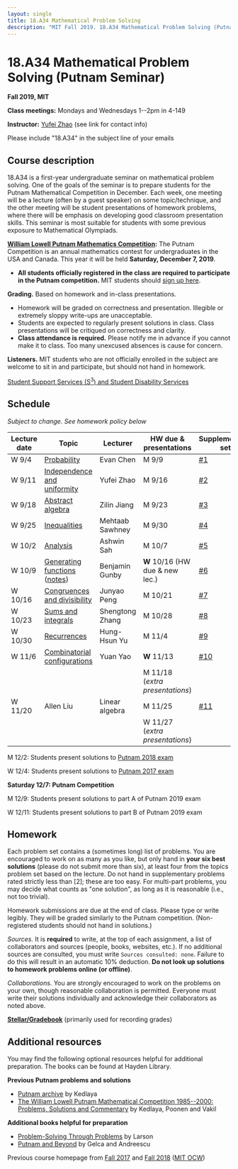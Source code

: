 ```yaml
---
layout: single
title: 18.A34 Mathematical Problem Solving
description: "MIT Fall 2019. 18.A34 Mathematical Problem Solving (Putnam Seminar)"
---
```


18.A34 Mathematical Problem Solving (Putnam Seminar)
====================================================

**Fall 2019, MIT**

**Class meetings:** Mondays and Wednesdays 1--2pm in 4-149

**Instructor:** [Yufei Zhao](http://yufeizhao.com) (see link for contact info)

Please include "18.A34" in the subject line of your emails

## Course description

18.A34 is a first-year undergraduate seminar on mathematical problem solving. One of the goals of the seminar is to prepare students for the Putnam Mathematical Competition in December. Each week, one meeting will be a lecture (often by a guest speaker) on some topic/technique, and the other meeting will be student presentations of homework problems, where there will be emphasis on developing good classroom presentation skills. This seminar is most suitable for students with some previous exposure to Mathematical Olympiads.

**[William Lowell Putnam Mathematics Competition](http://math.scu.edu/putnam/):** The Putnam Competition is an annual mathematics
contest for undergraduates in the USA and Canada.  This year it will be held **Saturday, December 7, 2019**.

- **All students officially registered in the class are required to participate in the Putnam competition.** MIT students should [sign up here](https://math.mit.edu/forms/putnam-signup/).

**Grading.** Based on homework and in-class presentations. 
- Homework will be graded on correctness and presentation. Illegible or extremely sloppy write-ups are unacceptable.
- Students are expected to regularly present solutions in class. Class presentations will be critiqued on correctness and clarity.
- **Class attendance is required.** Please notify me in advance if you cannot make it to class. Too many unexcused absences is cause for concern.

**Listeners.** MIT students who are not officially enrolled in the subject are welcome to sit in and participate, but should not hand in homework.

[Student Support Services (S<sup>3</sup>) and Student Disability Services](s3)

## Schedule 

_Subject to change. See homework policy below_

| Lecture date  |   Topic    |  Lecturer  |  HW due & presentations | Supplementary set |
|---------------|------------|------------------|-------------------------------|------------------------|
| W 9/4  | [Probability](ps/probability.pdf) | Evan Chen   | M 9/9 | [\#1](ps/hw1.pdf)
| W 9/11 | [Independence and uniformity](ps/indep.pdf)  | Yufei Zhao  | M 9/16 | [\#2](ps/hw2.pdf)
| W 9/18 | [Abstract algebra](ps/algebra.pdf)  | Zilin Jiang | M 9/23 | [\#3](ps/hw3.pdf)
| W 9/25 | [Inequalities](ps/ineq.pdf)  | Mehtaab Sawhney | M 9/30 | [\#4](ps/hw4.pdf)
| W 10/2 | [Analysis](ps/analysis.pdf)  | Ashwin Sah  | M 10/7 | [\#5](ps/hw5.pdf)
| W 10/9 | [Generating functions](ps/genfn.pdf) ([notes](ps/genfn_lec.pdf))  | Benjamin Gunby  | **W** 10/16 (HW due & new lec.) | [\#6](ps/hw6.pdf)
| W 10/16 | [Congruences and divisibility](ps/congruences.pdf)  | Junyao Peng  | M 10/21 | [\#7](ps/hw7.pdf)
| W 10/23 | [Sums and integrals](ps/sums_integrals.pdf)  | Shengtong Zhang  | M 10/28 | [\#8](ps/hw8.pdf)
| W 10/30 | [Recurrences](ps/recurrence.pdf)  | Hung-Hsun Yu  | M 11/4 | [\#9](ps/hw9.pdf)
| W 11/6 | [Combinatorial configurations](ps/combo.pdf)  | Yuan Yao  | **W** 11/13 | [\#10](ps/hw10.pdf)
|        |   |   | M 11/18 (_extra presentations_) | 
| W 11/20 | Allen Liu  | Linear algebra  | M 11/25 | [\#11](ps/hw11.pdf)
|        |   |   | W 11/27 (_extra presentations_) | 

M 12/2: Students present solutions to [Putnam 2018 exam](https://kskedlaya.org/putnam-archive/2018.pdf)

W 12/4: Students present solutions to [Putnam 2017 exam](https://kskedlaya.org/putnam-archive/2017.pdf)

**Saturday 12/7: Putnam Competition**

M 12/9: Students present solutions to part A of Putnam 2019 exam

W 12/11: Students present solutions to part B of Putnam 2019 exam

## Homework

Each problem set contains a (sometimes long) list of problems. You are encouraged to work on as many as you like, but only hand in **your six best solutions** (please do not submit more than six), at least four from the topics problem set based on the lecture. Do not hand in supplementary problems rated strictly less than \[2\]; these are too easy. For multi-part problems, you may decide what counts as "one solution", as long as it is reasonable (i.e., not too trivial).

Homework submissions are due at the end of class. Please type or write legibly. They will be graded similarly to the Putnam competition. (Non-registered students should not hand in solutions.)

_Sources._ It is **required** to write, at the top of each assignment, a list of collaborators and sources (people, books, websites, etc.). If no additional sources are consulted, you must write `Sources consulted: none`. Failure to do this will result in an automatic 10% deduction. **Do not look up solutions to homework problems online (or offline)**.

_Collaborations._ You are strongly encouraged to work on the problems on your own, though reasonable collaboration is permitted. Everyone must write their solutions individually and acknowledge their collaborators as noted above.

[**Stellar/Gradebook**](https://stellar.mit.edu/S/course/18/fa19/18.A34/) (primarily used for recording grades)


## Additional resources

You may find the following optional resources helpful for additional preparation. The books can be found at Hayden Library.

**Previous Putnam problems and solutions**

- [Putnam archive](http://kskedlaya.org/putnam-archive/) by Kedlaya
- [The William Lowell Putnam Mathematical Competition 1985--2000: Problems, Solutions and Commentary](https://www.amazon.com/William-Lowell-Mathematical-Competition-1985-2000/dp/0883858274) by Kedlaya, Poonen and Vakil

**Additional books helpful for preparation**

- [Problem-Solving Through Problems](https://www.amazon.com/Problem-Solving-Through-Problems-Problem-Mathematics/dp/0387961712/) by Larson
- [Putnam and Beyond](https://www.amazon.com/Putnam-Beyond-Razvan-Gelca/dp/0387257659/) by Gelca and Andreescu

Previous course homepage from [Fall 2017](fa17/) and [Fall 2018](fa18/) ([MIT OCW](https://ocw.mit.edu/courses/mathematics/18-a34-mathematical-problem-solving-putnam-seminar-fall-2018/))
